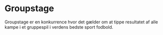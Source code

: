 # Groupstage

Groupstage er en konkurrence hvor det gælder om at tippe resultatet af alle kampe i et gruppespil i verdens bedste sport fodbold.